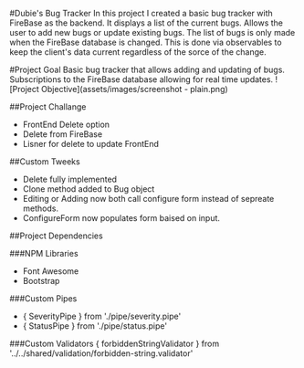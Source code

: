 #Dubie's Bug Tracker
In this project I created a basic bug tracker with FireBase as the backend.
It displays a list of the current bugs.
Allows the user to add new bugs or update existing bugs.
The list of bugs is only made when the FireBase database is changed.
This is done via observables to keep the client's data current regardless of the sorce of the change.

#Project Goal
Basic bug tracker that allows adding and updating of bugs.
Subscriptions to the FireBase database allowing for real time updates.
![Project Objective](assets/images/screenshot - plain.png)


##Project Challange
- FrontEnd Delete option
- Delete from FireBase
- Lisner for delete to update FrontEnd

##Custom Tweeks
- Delete fully implemented
- Clone method added to Bug object
- Editing or Adding now both call configure form instead of sepreate methods.
- ConfigureForm now populates form baised on input.

##Project Dependencies

###NPM Libraries
- Font Awesome
- Bootstrap

###Custom Pipes
- { SeverityPipe } from './pipe/severity.pipe'
- { StatusPipe } from './pipe/status.pipe'

###Custom Validators
{ forbiddenStringValidator } from '../../shared/validation/forbidden-string.validator'
